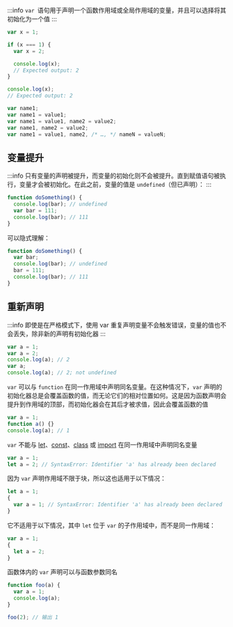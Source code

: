 
:::info
`var `语句用于声明一个函数作用域或全局作用域的变量，并且可以选择将其初始化为一个值
:::
```javascript
var x = 1;

if (x === 1) {
  var x = 2;

  console.log(x);
  // Expected output: 2
}

console.log(x);
// Expected output: 2

```

```javascript
var name1;
var name1 = value1;
var name1 = value1, name2 = value2;
var name1, name2 = value2;
var name1 = value1, name2, /* …, */ nameN = valueN;

```

<a name="MNuxN"></a>
## 变量提升

:::info
只有变量的声明被提升，而变量的初始化则不会被提升。直到赋值语句被执行，变量才会被初始化。在此之前，变量的值是 `undefined`（但已声明）：
:::
```javascript
function doSomething() {
  console.log(bar); // undefined
  var bar = 111;
  console.log(bar); // 111
}

```

可以隐式理解：
```javascript
function doSomething() {
  var bar;
  console.log(bar); // undefined
  bar = 111;
  console.log(bar); // 111
}

```

<a name="pXH18"></a>
## 重新声明

:::info
即使是在严格模式下，使用 var 重复声明变量不会触发错误，变量的值也不会丢失，除非新的声明有初始化器
:::
```javascript
var a = 1;
var a = 2;
console.log(a); // 2
var a;
console.log(a); // 2; not undefined

```

`var` 可以与 `function` 在同一作用域中声明同名变量。在这种情况下，`var` 声明的初始化器总是会覆盖函数的值，而无论它们的相对位置如何。这是因为函数声明会提升到作用域的顶部，而初始化器会在其后才被求值，因此会覆盖函数的值
```javascript
var a = 1;
function a() {}
console.log(a); // 1

```

`var` 不能与 [let](https://developer.mozilla.org/zh-CN/docs/Web/JavaScript/Reference/Statements/let)、[const](https://developer.mozilla.org/zh-CN/docs/Web/JavaScript/Reference/Statements/const)、[class](https://developer.mozilla.org/zh-CN/docs/Web/JavaScript/Reference/Statements/class) 或 [import](https://developer.mozilla.org/zh-CN/docs/Web/JavaScript/Reference/Statements/import) 在同一作用域中声明同名变量
```javascript
var a = 1;
let a = 2; // SyntaxError: Identifier 'a' has already been declared

```

因为 `var` 声明作用域不限于块，所以这也适用于以下情况：
```javascript
let a = 1;
{
  var a = 1; // SyntaxError: Identifier 'a' has already been declared
}

```

它不适用于以下情况，其中 `let` 位于 `var` 的子作用域中，而不是同一作用域：
```javascript
var a = 1;
{
  let a = 2;
}

```

函数体内的 `var` 声明可以与函数参数同名
```javascript
function foo(a) {
  var a = 1;
  console.log(a);
}

foo(2); // 输出 1

```
